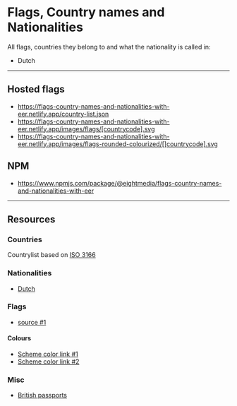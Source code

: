# Flags, Country names and Nationalities
All flags, countries they belong to and what the nationality is called in:
- Dutch


---

## Hosted flags
* https://flags-country-names-and-nationalities-with-eer.netlify.app/country-list.json
* https://flags-country-names-and-nationalities-with-eer.netlify.app/images/flags/[countrycode].svg
* https://flags-country-names-and-nationalities-with-eer.netlify.app/images/flags-rounded-colourized/[]countrycode].svg

## NPM
* https://www.npmjs.com/package/@eightmedia/flags-country-names-and-nationalities-with-eer

---

## Resources
### Countries
Countrylist based on [ISO 3166](https://www.iso.org/iso-3166-country-codes.html)

### Nationalities
* [Dutch](https://publicaties.rvig.nl/Landelijke_tabellen)

### Flags
* [source #1](https://catamphetamine.gitlab.io/country-flag-icons/3x2/index.html)

#### Colours
* [Scheme color link #1](https://www.schemecolor.com/color-schemes-of-all-country-flags.php)
* [Scheme color link #2](https://www.schemecolor.com/color/flags)

### Misc
* [British passports](https://www.whatpassport.com/)

